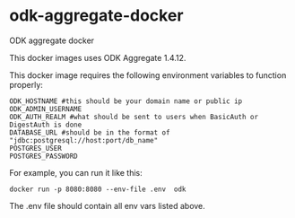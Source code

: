 # odk-aggregate-docker
ODK aggregate docker

This docker images uses ODK Aggregate 1.4.12.

This docker image requires the following environment variables to function properly:

```
ODK_HOSTNAME #this should be your domain name or public ip
ODK_ADMIN_USERNAME
ODK_AUTH_REALM #what should be sent to users when BasicAuth or DigestAuth is done
DATABASE_URL #should be in the format of "jdbc:postgresql://host:port/db_name"
POSTGRES_USER
POSTGRES_PASSWORD
```

For example, you can run it like this:
```
docker run -p 8080:8080 --env-file .env  odk
```

The .env file should contain all env vars listed above.
